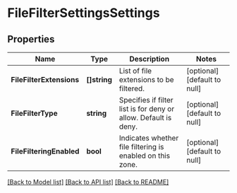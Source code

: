 # FileFilterSettingsSettings

## Properties
Name | Type | Description | Notes
------------ | ------------- | ------------- | -------------
**FileFilterExtensions** | **[]string** | List of file extensions to be filtered. | [optional] [default to null]
**FileFilterType** | **string** | Specifies if filter list is for deny or allow. Default is deny. | [optional] [default to null]
**FileFilteringEnabled** | **bool** | Indicates whether file filtering is enabled on this zone. | [optional] [default to null]

[[Back to Model list]](../README.md#documentation-for-models) [[Back to API list]](../README.md#documentation-for-api-endpoints) [[Back to README]](../README.md)


